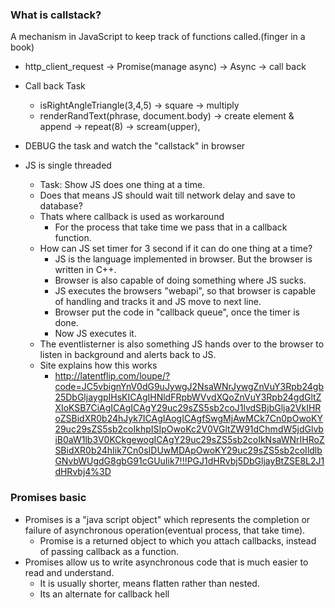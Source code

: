 ### What is callstack?
A mechanism in JavaScript to keep track of functions called.(finger in a book)
- http_client_request -> Promise(manage async) -> Async -> call back
- Call back Task
    - isRightAngleTriangle(3,4,5) -> square -> multiply
    - renderRandText(phrase, document.body) -> create element & append -> repeat(8) -> scream(upper),
- DEBUG the task and watch the "callstack" in browser

- JS is single threaded
    - Task: Show JS does one thing at a time.
    - Does that means JS should wait till network delay and save to database?
    - Thats where callback is used as workaround
        - For the process that take time we pass that in a callback function.
    - How can JS set timer for 3 second if it can do one thing at a time?
        - JS is the language implemented in browser. But the browser is written in C++.
        - Browser is also capable of doing something where JS sucks.
        - JS executes the browsers "webapi", so that browser is capable of handling and tracks it and JS move to next line.
        - Browser put the code in "callback queue", once the timer is done.
        - Now JS executes it.
    - The eventlisterner is also something JS hands over to the browser to listen in background and alerts back to JS.
    - Site explains how this works
        - http://latentflip.com/loupe/?code=JC5vbignYnV0dG9uJywgJ2NsaWNrJywgZnVuY3Rpb24gb25DbGljaygpIHsKICAgIHNldFRpbWVvdXQoZnVuY3Rpb24gdGltZXIoKSB7CiAgICAgICAgY29uc29sZS5sb2coJ1lvdSBjbGlja2VkIHRoZSBidXR0b24hJyk7ICAgIAogICAgfSwgMjAwMCk7Cn0pOwoKY29uc29sZS5sb2coIkhpISIpOwoKc2V0VGltZW91dChmdW5jdGlvbiB0aW1lb3V0KCkgewogICAgY29uc29sZS5sb2coIkNsaWNrIHRoZSBidXR0b24hIik7Cn0sIDUwMDApOwoKY29uc29sZS5sb2coIldlbGNvbWUgdG8gbG91cGUuIik7!!!PGJ1dHRvbj5DbGljayBtZSE8L2J1dHRvbj4%3D 

### Promises basic
- Promises is a "java script object" which represents the completion or failure of asynchronous operation(eventual process, that take time).
    - Promise is a returned object to which you attach callbacks, instead of passing callback as a function.
- Promises allow us to write asynchronous code that is much easier to read and understand. 
    - It is usually shorter, means flatten rather than nested.
    - Its an alternate for callback hell 